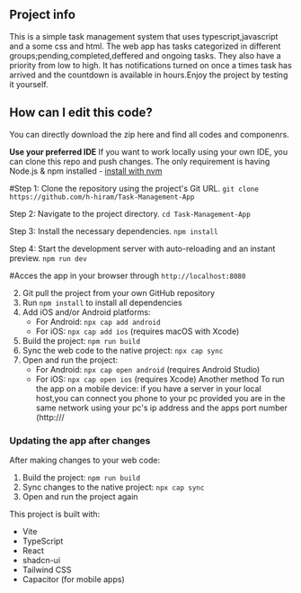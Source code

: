 ## Project info
This is a simple task management system that uses typescript,javascript and a some css and html. The web app has tasks categorized in different groups;pending,completed,deffered and ongoing tasks. They also have a priority from low to high. It has notifications turned on once a times task has arrived and the countdown is available in hours.Enjoy the project by testing it yourself.

## How can I edit this code?
You can directly download the zip here and find all codes and componenrs.

**Use your preferred IDE**
If you want to work locally using your own IDE, you can clone this repo and push changes.
The only requirement is having Node.js & npm installed - [install with nvm](https://github.com/nvm-sh/nvm#installing-and-updating)

#Step 1: Clone the repository using the project's Git URL.
```git clone https://github.com/h-hiram/Task-Management-App```

Step 2: Navigate to the project directory.
```cd Task-Management-App```

Step 3: Install the necessary dependencies.
```npm install```

Step 4: Start the development server with auto-reloading and an instant preview.
```npm run dev```

#Acces the app in your browser through
```http://localhost:8080```

2. Git pull the project from your own GitHub repository
3. Run `npm install` to install all dependencies
4. Add iOS and/or Android platforms:
   - For Android: `npx cap add android`
   - For iOS: `npx cap add ios` (requires macOS with Xcode)
5. Build the project: `npm run build`
6. Sync the web code to the native project: `npx cap sync`
7. Open and run the project:
   - For Android: `npx cap open android` (requires Android Studio)
   - For iOS: `npx cap open ios` (requires Xcode)
Another method To run the app on a mobile device:
if you have a server in your local host,you can connect you phone to your pc provided you are in the same network using your pc's ip address and the apps port number (http://<YOUR PC IP>/<PORTNUMBER>
### Updating the app after changes

After making changes to your web code:

1. Build the project: `npm run build`
2. Sync changes to the native project: `npx cap sync`
3. Open and run the project again

This project is built with:

- Vite
- TypeScript
- React
- shadcn-ui
- Tailwind CSS
- Capacitor (for mobile apps)

